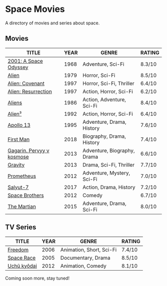 # Space Movies

A directory of movies and series about space.

## Movies

| TITLE                                                              | YEAR | GENRE                       | RATING |
|--------------------------------------------------------------------|------|-----------------------------|--------|
| [2001: A Space Odyssey](https://www.imdb.com/title/tt0062622/)     | 1968 | Adventure, Sci-Fi           | 8.3/10 |
| [Alien](https://www.imdb.com/title/tt0078748/)                     | 1979 | Horror, Sci-Fi              | 8.5/10 |
| [Alien: Covenant](https://www.imdb.com/title/tt2316204/)           | 1997 | Horror, Sci-Fi, Thriller    | 6.4/10 |
| [Alien: Resurrection](https://www.imdb.com/title/tt0118583/)       | 1997 | Action, Horror, Sci-Fi      | 6.2/10 |
| [Aliens](https://www.imdb.com/title/tt0090605/)                    | 1986 | Action, Adventure, Sci-Fi   | 8.4/10 |
| [Alien³](https://www.imdb.com/title/tt0103644/)                    | 1992 | Action, Horror, Sci-Fi      | 6.4/10 |
| [Apollo 13](https://www.imdb.com/title/tt0112384/)                 | 1995 | Adventure, Drama, History   | 7.6/10 |
| [First Man](https://www.imdb.com/title/tt1213641/)                 | 2018 | Biography, Drama, History   | 7.4/10 |
| [Gagarin. Pervyy v kosmose](https://www.imdb.com/title/tt2856930/) | 2013 | Adventure, Biography, Drama | 6.6/10 |
| [Gravity](https://www.imdb.com/title/tt1454468/)                   | 2013 | Drama, Sci-Fi, Thriller     | 7.7/10 |
| [Prometheus](https://www.imdb.com/title/tt1446714/)                | 2012 | Adventure, Mystery, Sci-Fi  | 7.0/10 |
| [Salyut-7](https://www.imdb.com/title/tt6537238/)                  | 2017 | Action, Drama, History      | 7.2/10 |
| [Space Brothers](https://www.imdb.com/title/tt1872220/)            | 2012 | Comedy                      | 6.7/10 |
| [The Martian](https://www.imdb.com/title/tt3659388/)               | 2015 | Adventure, Drama, Sci-Fi    | 8.0/10 |

## TV Series

| TITLE                                                          | YEAR | GENRE                      | RATING |
|----------------------------------------------------------------|------|----------------------------|--------|
| [Freedom](https://www.imdb.com/title/tt0928385/)               | 2006 | Animation, Short, Sci-Fi   | 7.4/10 |
| [Space Race](https://www.imdb.com/title/tt0461887/)            | 2005 | Documentary, Drama         | 8.5/10 |
| [Uchû kyôdai](https://www.imdb.com/title/tt2267446/)           | 2012 | Animation, Comedy          | 8.1/10 |

Coming soon more, stay tuned!